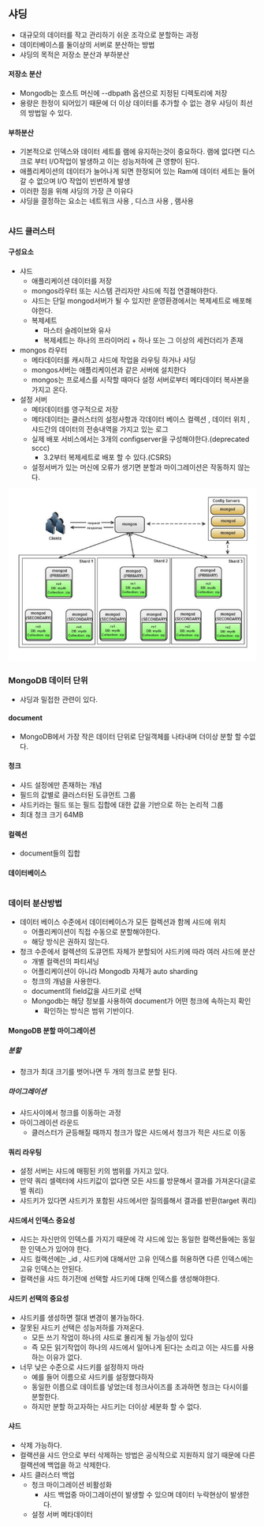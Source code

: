## 샤딩

- 대규모의 데이터를 작고 관리하기 쉬운 조각으로 분할하는 과정
- 데이터베이스를 둘이상의 서버로 분산하는 방법
- 샤딩의 목적은 저장소 분산과 부하분산



#### 저장소 분산

- Mongodb는  호스트 머신에 --dbpath 옵션으로 지정된 디렉토리에 저장
- 용량은 한정이 되어있기 때문에 더 이상 데이터를 추가할 수 없는 경우 샤딩이 최선의 방법일 수 있다.



#### 부하분산

- 기본적으로 인덱스와 데이터 세트를 램에 유지하는것이 중요하다. 램에 없다면 디스크로 부터 I/O작업이 발생하고 이는 성능저하에 큰 영향이 된다.
- 애플리케이션의 데이터가 늘어나게 되면 한정되어 있는 Ram에 데이터 세트는 들어갈 수 없으며 I/O 작업이 빈번하게 발생
- 이러한 점을 위해 샤딩의 가장 큰 이유다
- 샤딩을 결정하는 요소는 네트워크 사용 , 디스크 사용 , 램사용



#

### 샤드 클러스터



#### 구성요소

- 샤드
  - 애플리케이션 데이터를 저장
  - mongos라우터 또는 시스템 관리자만 샤드에 직접 연결해야한다.
  - 샤드는 단일 mongod서버가 될 수 있지만 운영환경에서는 복제세트로 배포해야한다.
  - 복제세트 
    - 마스터 슬레이브와 유사
    - 복제세트는 하나의 프라이머리  + 하나 또는 그 이상의 세컨더리가 존재
- mongos 라우터
  - 메타데이터를 캐시하고 샤드에 작업을 라우팅 하거나 샤딩
  - mongos서버는 애플리케이션과 같은 서버에 설치한다
  - mongos는 프로세스를 시작할 때마다 설정 서버로부터 메타데이터 복사본을 가지고 온다.
- 설정 서버
  - 메타데이터를 영구적으로 저장
  - 메타데이터는 클러스터의 설정사항과 각데이터 베이스 컬렉션 , 데이터 위치 , 샤드간의 데이터의 전송내역을 가지고 있는 로그
  - 실제 배포 서비스에서는 3개의 configserver을 구성해야한다.(deprecated sccc)
    - 3.2부터 복제세트로 배포 할 수 있다.(CSRS)
  - 설정서버가 있는 머신에 오류가 생기면 분할과 마이그레이션은 작동하지 않는다.

![20190823_093950](.\20190823_093950.png)

### MongoDB 데이터 단위

- 샤딩과 밀접한 관련이 있다.

#### document

- MongoDB에서 가장 작은 데이터 단위로 단일객체를 나타내며 더이상 분할 할 수없다.

#### 청크

- 샤드 설정에만 존재하는 개념
- 필드의 값별로 클러스터된 도큐먼트 그룹
- 샤드키라는 필드 또는 필드 집합에 대한 값을 기반으로 하는 논리적 그룹
- 최대 청크 크기 64MB

#### 컬렉션

- document들의 집합

#### 데이터베이스



#

### 데이터 분산방법

- 데이터 베이스 수준에서 데이터베이스가 모든 컬렉션과 함께 샤드에 위치
  - 어플리케이션이 직접 수동으로 분할해야한다.
  - 해당 방식은 권하지 않는다.
- 청크 수준에서 컬렉션의 도큐먼트 자체가 분할되어 샤드키에 따라 여러 샤드에 분산
  - 개별 컬랙션의 파티셔닝
  - 어플리케이션이 아니라 Mongodb 자체가 auto sharding
  - 청크의 개념을 사용한다.
  - document의 field값을 샤드키로 선택 
  - Mongodb는 해당 정보를 사용하여 document가 어떤 청크에 속하는지 확인
    - 확인하는 방식은 범위 기반이다.



#### MongoDB 분할 마이그레이션

##### 분할

- 청크가 최대 크기를 벗어나면 두 개의 청크로 분할 된다.



##### 마이그레이션

- 샤드사이에서 청크를 이동하는 과정
- 마이그레이션 라운드
  - 클러스터가 균등해질 때까지 청크가 많은 샤드에서 청크가 적은 샤드로 이동



#### 쿼리 라우팅

- 설정 서버는 샤드에 매핑된 키의 범위를 가지고 있다.
- 만약 쿼리 셀렉터에 샤드키값이 없다면 모든 샤드를 방문해서 결과를 가져온다(글로벌 쿼리)
- 샤드키가 있다면 샤드키가 포함된 샤드에서만 질의를해서 결과를 반환(target 쿼리)



#### 샤드에서 인덱스 중요성

- 샤드는 자신만의 인덱스를 가지기 때문에 각 샤드에 있는 동일한 컬랙션들에는 동일한 인덱스가 있어야 한다.
- 샤드 컬랙션에는 _id , 샤드키에 대해서만 고유 인덱스를 허용하면 다른 인덱스에는 고유 인덱스는 안된다.
- 컬랙션을 샤드 하기전에 선택할 샤드키에 대해 인덱스를 생성해야한다.



#### 샤드키 선택의 중요성

- 샤드키를 생성하면 절대 변경이 불가능하다.
- 잘못된 샤드키 선택은 성능저하를 가져온다.
  - 모든 쓰기 작업이 하나의 샤드로 몰리게 될 가능성이 있다
  - 즉 모든 읽기작업이 하나의 샤드에서 일어나게 된다는 소리고 이는 샤드를 사용하는 이유가 없다.
- 너무 낮은 수준으로 샤드키를 설정하지 마라
  - 예를 들어 이름으로 샤드키를 설정했다하자
  - 동일한 이름으로 데이트를 넣었는데 청크사이즈를 초과하면 청크는 다시이를 분할한다.
  - 하지만 분할 하고자하는 샤드키는 더이상 세분화 할 수 없다.
  
#### 샤드
-   삭제 가능하다.
-   컬랙션을 샤드 안으로 부터 삭제하는 방법은 공식적으로 지원하지 않기 때문에 다른 컬랙션에 백업을 하고 삭제한다.
-   샤드 클러스터 백업
    -   청크 마이그레이션 비활성화
        -   샤드 백업중 마이그레이션이 발생할 수 있으며 데이터 누락현상이 발생한다.
    -   설정 서버 메타데이터
    
    